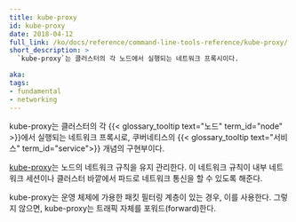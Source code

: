```yaml
---
title: kube-proxy
id: kube-proxy
date: 2018-04-12
full_link: /ko/docs/reference/command-line-tools-reference/kube-proxy/
short_description: >
  `kube-proxy`는 클러스터의 각 노드에서 실행되는 네트워크 프록시이다.

aka:
tags:
- fundamental
- networking
---
```

 kube-proxy는 클러스터의 각
 {{< glossary_tooltip text="노드" term_id="node" >}}에서
 실행되는 네트워크 프록시로, 쿠버네티스의
 {{< glossary_tooltip text="서비스" term_id="service">}} 개념의 구현부이다.

<!--more-->

[kube-proxy](/ko/docs/reference/command-line-tools-reference/kube-proxy/)는
노드의 네트워크 규칙을 유지 관리한다. 이 네트워크 규칙이 내부 네트워크
세션이나 클러스터 바깥에서 파드로 네트워크 통신을
할 수 있도록 해준다.

kube-proxy는 운영 체제에 가용한 패킷
필터링 계층이 있는 경우, 이를 사용한다. 그렇지 않으면, kube-proxy는 트래픽 자체를 포워드(forward)한다.
